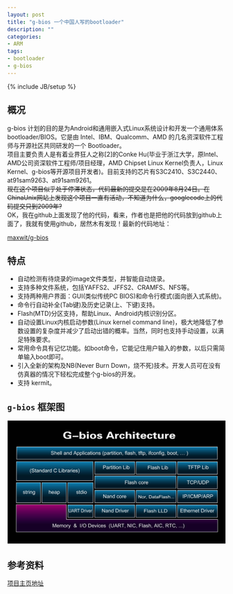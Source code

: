 ```yaml
---
layout: post
title: "g-bios 一个中国人写的bootloader"
description: ""
categories: 
- ARM
tags: 
- bootloader
- g-bios
---
```

{% include JB/setup %}




## 概况
 g-bios 计划的目的是为Android和通用嵌入式Linux系统设计和开发一个通用体系bootloader/BIOS。它是由 Intel、IBM、Qualcomm、AMD 的几名资深软件工程师与开源社区共同研发的一个 Bootloader。    
 项目主要负责人是有着业界狂人之称[2]的Conke Hu(毕业于浙江大学，原Intel、AMD公司资深软件工程师/项目经理，AMD Chipset Linux Kernel负责人，Linux Kernel、g-bios等开源项目开发者)。目前支持的芯片有S3C2410、S3C2440、at91sam9263、at91sam9261。    
<s>现在这个项目似乎处于停滞状态，代码最新的提交是在2009年8月24日。在ChinaUnix网站上发现这个项目一直有活动，不知道为什么，googlecode上的代码提交只到2009年? </s>    
OK，我在github上面发现了他的代码，看来，作者也是把他的代码放到github上面了，我就有使用github，居然木有发现！最新的代码地址：

 [maxwit/g-bios](https://github.com/maxwit/g-bios)



## 特点

-  自动检测有待烧录的image文件类型，并智能自动烧录。
-   支持多种文件系统，包括YAFFS2、JFFS2、CRAMFS、NFS等。
-  支持两种用户界面：GUI(类似传统PC BIOS)和命令行模式(面向嵌入式系统)。
-  命令行自动补全(Tab键)及历史记录(上、下键)支持。
-  Flash(MTD)分区支持，帮助Linux、Android内核识别分区。
-  自动设置Linux内核启动参数(Linux kernel command line)，极大地降低了参数设置的复杂度并减少了启动出错的概率。当然，同时也支持手动设置，以满足特殊要求。
- 常用命令具有记忆功能。如boot命令，它能记住用户输入的参数，以后只需简单输入boot即可。
-  引入全新的架构及NB(Never Burn Down，烧不死)技术。开发人员可在没有仿真器的情况下轻松完成整个g-bios的开发。
- 支持 kermit。

## `g-bios` 框架图

![g-bios 框架图](/images/g-bios.jpg) 


## 参考资料

[项目主页地址](https://code.google.com/p/maxwit/)

